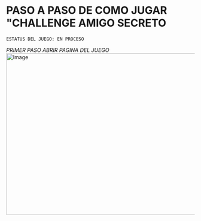 <H1>PASO A PASO DE COMO JUGAR "CHALLENGE AMIGO SECRETO</H1>

    ESTATUS DEL JUEGO: EN PROCESO
*PRIMER PASO ABRIR PAGINA DEL JUEGO*
<img width="921" height="433" alt="Image" src="https://github.com/user-attachments/assets/c1a4553c-d046-4340-ad93-f3640adabf59" />
